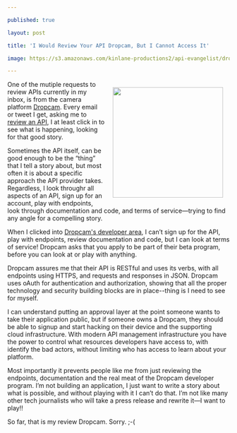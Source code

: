 ---
published: true
layout: post
title: 'I Would Review Your API Dropcam, But I Cannot Access It'
image: https://s3.amazonaws.com/kinlane-productions2/api-evangelist/dropcam/dropcam.jpg
---

<p><img style="padding: 15px;" src="https://s3.amazonaws.com/kinlane-productions2/api-evangelist/dropcam/dropcam.jpg" alt="" width="250" align="right" />
<p>One of the mutiple requests to review APIs currently in my inbox, is from the camera platform <a href="https://www.dropcam.com">Dropcam</a>. Every email or tweet I get, asking me to <a href="http://apievangelist.com/2013/12/12/an-api-evangelist-review-of-your-api/">review an API</a>, I at least click in to see what is happening, looking for that good story.&nbsp;
<p>Sometimes the API itself, can be good enough to be the &ldquo;thing&rdquo; that I tell a story about, but most often it is about a specific approach the API provider takes. Regardless, I look throughr all aspects of an API, sign up for an account, play with endpoints, look through documentation and code, and terms of service&mdash;trying to find any angle for a compelling story.
<p>When I clicked into <a href="https://www.dropcam.com/developers">Dropcam's developer area</a>, I can&rsquo;t sign up for the API, play with endpoints, review documentation and code, but I can look at terms of service! Dropcam asks that you apply to be part of their beta program, before you can look at or play with anything.
<p>Dropcam assures me that their API is RESTful and uses its verbs, with all endpoints using HTTPS, and requests and responses in JSON. Dropcam uses oAuth for authentication and authorization, showing that all the proper technology and security building blocks are in place--thing is I need to see for myself.
<p>I can understand putting an approval layer at the point someone wants to take their application public, but if someone owns a Dropcam, they should be able to signup and start hacking on their device and the supporting cloud infrastructure. With modern API management infrastructure you have the power to control what resources developers have access to, with identify the bad actors, without limiting who has access to learn about your platform.
<p>Most importantly it prevents people like me from just reviewing the endpoints, documentation and the real meat of the Dropcam developer program. I&rsquo;m not building an application, I just want to write a story about what is possible, and without playing with it I can&rsquo;t do that. I&rsquo;m not like many other tech journalists who will take a press release and rewrite it&mdash;I want to play!!
<p>So far, that is my review Dropcam. Sorry. ;-(

